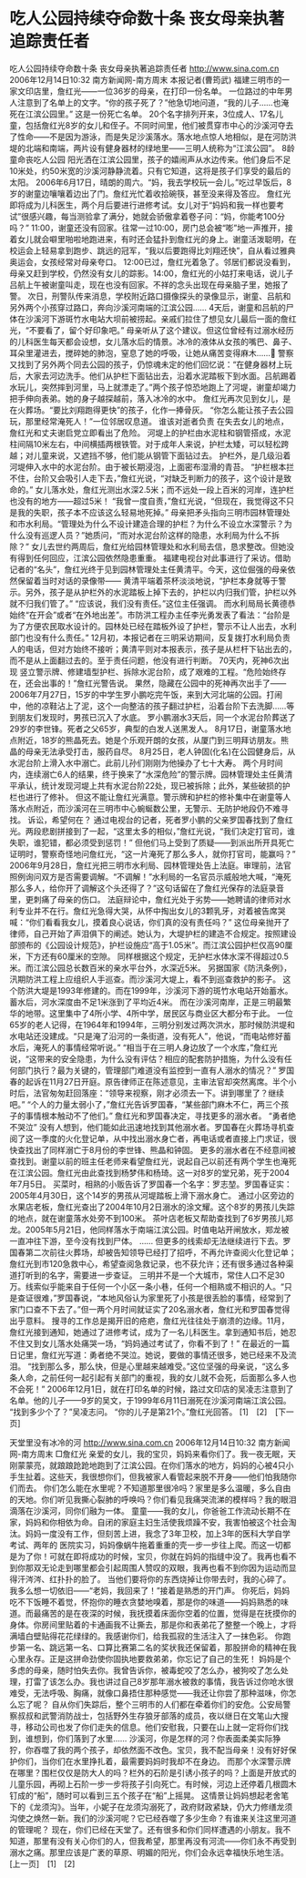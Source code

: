 # 吃人公园持续夺命数十条 丧女母亲执著追踪责任者

吃人公园持续夺命数十条 丧女母亲执著追踪责任者
http://www.sina.com.cn 2006年12月14日10:32 南方新闻网-南方周末
本报记者(曹筠武) 福建三明市的一家文印店里，詹红光——一位36岁的母亲，在打印一份名单。
一位路过的中年男人注意到了名单上的文字。“你的孩子死了？”他急切地问道，“我的儿子……也淹死在江滨公园里。”
这是一份死亡名单。
20个名字排列开来，3位成人、17名儿童，包括詹红光8岁的女儿和侄子。不同时间里，他们被贯穿市中心的沙溪河夺去了性命——不是因为游泳，而是失足沙溪落水。落水地点惊人地相似，是在河防洪堤的北端和南端，两片设有健身器材的绿地里——三明人统称为“江滨公园”。
8龄童命丧吃人公园
阳光洒在江滨公园里，孩子的嬉闹声从水边传来。他们身后不足10米处，约50米宽的沙溪河静静流着。只有它知道，这将是孩子们享受的最后的太阳。
2006年6月17日，晴朗的周六。“妈，我去学校玩一会儿。”吃过早饭后，8岁的谢童边嚷嚷着边出了门。詹红光忙着收拾碗筷，甚至没来得及答应。
詹红光即将成为儿科医生，两个月后要进行进修考试。女儿对于“妈妈和我一样也要考试”很感兴趣，每当测验拿了满分，她就会骄傲拿着卷子问：“妈，你能考100分吗？”
11∶00，谢童还没有回家。往常一过10∶00，房门总会被“嘭”地一声推开，接着女儿就会噼里啪啦地跑进来，有时还会猛扑到詹红光的身上。谢童活泼聪明，在校运会上轻易拿到跑步、跳远的冠军，“我以后要跑得比刘翔还快”，自从看过雅典奥运会，女孩经常对母亲夸口。
12∶00已过，詹红光着急了。邻居们都说没看到，母亲又赶到学校，仍然没有女儿的踪影。14∶00，詹红光的小姑打来电话，说儿子吕航上午被谢童叫走，现在也没有回家。不祥的念头出现在母亲脑子里，她报了警。
次日，刑警队传来消息，学校附近路口摄像探头的录像显示，谢童、吕航和另外两个小孩穿过路口，奔向沙溪河南端的江滨公园……
4天后，谢童和吕航的尸体在沙溪河下游斑竹水电站大坝前被捞起。亲戚们拉住了想见女儿最后一面的詹红光，“不要看了，留个好印象吧。”
母亲听从了这个建议。但这位曾经有过溺水经历的儿科医生每天都会设想，女儿落水后的情景。冰冷的液体从女孩的嘴巴、鼻子、耳朵里灌进去，搅碎她的肺泡，窒息了她的呼吸，让她从痛苦变得麻木……
警察又找到了另外两个同去公园的孩子，仍惊魂未定的他们回忆说：“在健身器材上玩后，大家去河边洗手。他们从护栏下面钻出去，沿着水泥踏板下到水面。吕航踢着水玩儿，突然摔到河里，马上就漂走了。”两个孩子惊恐地跑上了河堤，谢童却竭力把手伸向表弟。她的身子越探越前，落入冰冷的水中。
詹红光再次见到女儿，是在火葬场。“要比刘翔跑得更快”的孩子，化作一捧骨灰。
“你怎么能让孩子去公园玩，那里经常淹死人！”一位邻居叹息道。
谁该对逝者负责
在失去女儿的地点，詹红光和丈夫谢启党立即看出了危险。
河堤上的护栏由水泥柱和钢管搭成，水泥柱间隔10米左右，中间横插两根铁管。对于成年人来说，护栏太矮，可以轻松跨越；对儿童来说，又遮挡不够，他们能从钢管下面钻过去。
护栏外，是几级沿着河堤伸入水中的水泥台阶。由于被长期浸泡，上面密布湿滑的青苔。
“护栏根本拦不住，台阶又会吸引人走下去，”詹红光说，“对缺乏判断力的孩子，这个设计是致命的。”
女儿落水处，詹红光测出水深2.5米；而不远处一段上百米的河岸，连护栏也没有的地方——超过5米！
“我曾一度自责，”詹红光说，“但现在，我觉得这不只是我的失职，孩子本不应该这么轻易地死掉。”
母亲把矛头指向三明市园林管理处和市水利局。“管理处为什么不设计建造合理的护栏？为什么不设立水深警示？为什么没有巡逻人员？”她质问，“而对水泥台阶这样的隐患，水利局为什么不拆除？”
女儿去世约两周后，詹红光给园林管理处和水利局去信，恳求整改。但她没有得到任何回应，江滨公园依然隐患重重。
福建电视台对此事进行了采访。借助记者的“名头”，詹红光终于见到园林管理处主任黄清平。今天，这位倔强的母亲依然保留着当时对话的录像带——
黄清平端着茶杯淡淡地说，“护栏本身就等于警示。另外，孩子是从护栏外的水泥踏板上掉下去的，护栏以内归我们管，护栏以外就不归我们管了。”
“应该说，我们没有责任。”这位主任强调。
而水利局局长黄德恭始终“在开会”或者“在外地出差”。市防洪工程办主任李光勇发表了看法：“台阶是为了方便农民取水设计的。园林处已经在踏板外设了护栏，警示不让人出去，水利部门也没有什么责任。”
12月初，本报记者在三明采访期间，反复拨打水利局负责人的电话，但对方始终不接听；黄清平则对本报表示，孩子是从栏杆下钻出去的，而不是从上面翻过去的。至于责任问题，他没有进行判断。
70天内，死神6次出现
竖立警示牌、修建墙型护栏、拆除水泥台阶，成了艰难的工程。“危险始终存在，还会出事的！”詹红光警告说。
果然，隐藏在公园中的死神再次出手了——
2006年7月27日，15岁的中学生罗小鹏吃完午饭，来到大河北端的公园。打闹中，他的凉鞋沾上了泥，这个一向整洁的孩子翻过护栏，沿着台阶下去洗脚……等到朋友们发现时，男孩已沉入了水底。
罗小鹏溺水3天后，同一个水泥台阶葬送了29岁的李世锋。死者之父65岁，典型的白发人送黑发人。
8月17日，谢童落水地点附近，18岁的熊晶死去。她是个乐观开朗的女孩，从厦门到三明拜访朋友。熊晶的母亲无法承受打击，服药自尽。
8月25日，老人钟固(化名)在公园健身后，从水泥台阶上滑入水中溺亡。此前儿孙们刚刚为他操办了七十大寿。
两个月时间内，连续溺亡6人的结果，终于换来了“水深危险”的警示牌。园林管理处主任黄清平承认，统计发现河堤上共有水泥台阶22处，现已被拆除；此外，某些破损的护栏也进行了修补。
但这不能让詹红光满意。警示牌和护栏的修补集中在谢童等人落水点附近，而沙溪河在三明市中心蜿蜒数公里，无警示、无防护地段仍不难寻找。
诉讼，希望何在？
通过电视台的记者，死者罗小鹏的父亲罗国春找到了詹红光。两段悲剧拼接到了一起，“这里太多的相似，”詹红光说，“我们决定打官司，谁失职，谁犯错，都必须受到惩罚！”
但他们马上受到了质疑——到派出所开具死亡证明时，警察奇怪地问詹红光，“这一片淹死了那么多人，就你打官司，能赢吗？”
2006年9月28日，詹红光把三明市水利局、园林管理处告上法庭。审理前，法官照例询问双方是否需要调解。“不调解！”水利局的一名官员示威般地大喊，“淹死那么多人，给你开了调解这个头还得了？”这句话留在了詹红光保存的法庭录音里，更刺痛了母亲的伤口。
法庭辩论中，詹红光处于劣势——她聘请的律师对水利专业并不在行。詹红光急得大哭，从怀中掏出女儿的3颗乳牙，对着被告席哭喊：“你们看看我女儿，摸着良心说话，你们真的没有责任吗？”
这位母亲抛开了律师，自己开始了声泪俱下的阐述。她认为，大堤护栏的建造不合规定。按照建设部颁布的《公园设计规范》，护栏设施应“高于1.05米”。而江滨公园护栏仅高90厘米，下方还有60厘米的空隙。
同样根据这个规定，无护栏水体水深不得超过0.5米。而江滨公园总长数百米的亲水平台外，水深近5米。
另据国家《防汛条例》，汛期防洪工程上应组织人手巡查。而沙溪河大堤上，看不到巡查救护的影子。
这个防洪大堤是1993年修建的。而在1999年，沙溪河下游的斑竹水电站开始蓄水。蓄水后，河水深度由不足1米涨到了平均近4米。
而在沙溪河南岸，正是三明最繁华的地带。这里集中了4所小学、4所中学，居民区与商业区大都分布于此。
一位65岁的老人记得，在1964年和1994年，三明分别发过两次洪水，那时候防洪堤和水电站还没建成。“只是淹了沿河的一条街道，没有死人”，他说，“而电站修好蓄水后，淹死人的事情经常听说。”
“相当于在三明人身边放了一个水库，”詹红光说，“这带来的安全隐患，为什么没有评估？相应的配套防护措施，为什么没有任何部门执行？最为关键的，管理部门难道没有监控到一直有人溺水的情况？”
罗国春的起诉在11月27日开庭。原告律师正在陈述意见，主审法官却突然离席。半个小时后，法官匆匆赶回落座：“领导来视察，刚才必须去一下。讲到哪里了？继续吧。”
“个人的力量太弱小了，”詹红光告诉罗国春，“某些部门麻木不仁，两三个孩子的事情根本触动不了他们。”
詹红光和罗国春决定，寻找更多的溺水者。
“勇者绝不哭泣”
没有人想到，他们能如此迅速地找到其他溺水者。罗国春在火葬场寻机查阅了这一季度的火化登记单，从中找出溺水身亡者，再电话或者直接上门求证，很快查找出了同样溺亡于8月份的李世锋、熊晶和钟固。
更多的溺水者在不经意间被查找到。谢童以前的班主任老师来看望詹红光，说起自己以前还有两个学生也淹死在江滨公园。詹红光由此查找到杨梦伟和杨琦。这一对8岁的堂兄弟，死于2004年7月5日。
买菜时，相熟的小贩告诉了罗国春一个名字：罗志堃。罗国春证实：2005年4月30日，这个14岁的男孩从河堤踏板上滑下溺水身亡。
通过小区旁边的水果店老板，詹红光查出了2004年10月2日溺水的涂文耀。这个8岁的男孩儿失踪的地点，就在谢童落水处旁不到100米。
茶叶店老板又帮助查找到了6岁男孩儿郑龙。2005年5月21日，他同样落水于南端江滨公园。时值电站开闸放水，郑龙被一直冲往下游，至今没有找到尸体。
……
但更多的线索却无法继续进行下去。罗国春第二次前往火葬场，却被告知领导已经打了招呼，不再允许查阅火化登记单；詹红光到市120急救中心，希望查阅急救记录，也不获允许；还有很多通过各种渠道打听到的名字，需要进一步查证。
三明并不是一个大城市，常住人口不足30万。线索似乎能来自于任何一个小区一条小巷，任何一个相熟或不相识的人。“只是查证很难，”罗国春说，“本地风俗认为家里死了小孩是很丢脸的事情，经常到了家门口查不下去了。”但一两个月时间就证实了20名溺水者，詹红光和罗国春觉得出乎意料。
搜寻的工作总是揭开旧的疮疤，詹红光往往处于崩溃的边缘。11月，詹红光接到通知，她通过了进修考试，成为了一名儿科医生。拿到通知书后，她忍不住又到女儿落水处痛哭一场，“妈妈通过考试了，你看不到了！”
在最近的一篇日记里，詹红光写道：勇者绝不哭泣。她说，要做的事情还很多，她已经来不及流泪。
“找到那么多，那么快，但是心里越来越难受。”这位坚强的母亲说，“这么多条人命，之前任何一起引起有关部门的重视，我的女儿就不会死，后面那么多人也不会死！”
2006年12月1日，就在打印名单的时候，路过文印店的吴凌志注意到了名单。他的儿子——9岁的吴文，于1999年6月11日溺死在沙溪河南端江滨公园。
“找到多少个了？”吴凌志问。
“你的儿子是第21个。”詹红光回答。
[1]　[2]　[下一页]

天堂里没有冰冷的河
http://www.sina.com.cn 2006年12月14日10:32 南方新闻网-南方周末
□詹红光
亲爱的女儿，我的宝贝，妈妈来看你们了。我一夜无眠，天刚蒙蒙亮，就踉踉跄跄地跑到了江滨公园。在你们落水的地方，妈妈的心被4只小手生扯着。这些天，我很想你们，但我被家人看管起来脱不开身——他们怕我随你们而去。
你们怎么能在水里呢？不知道那里很冷吗？家里是多么温暖，多么自由的天地。你们听见我撕心裂肺的呼唤吗？你们看见我痛哭流涕的模样吗？我的眼泪滴落在沙溪河，同你们融为一体。
童童——我的女儿，你爸爸工作流动长期不在家，妈妈和你相依为命。自闭的家庭主妇生活使我烦躁不安，我害怕被这个社会淘汰。妈妈一度没有工作，但刻苦上进，我念了3年卫校，加上3年的医科大学自学考试、两年的
医院实习，妈妈像蜗牛拖着重重的壳一步一步往上爬。而这一切都是为了你！可就在即将成功的时候，宝贝，你就在妈妈的指缝中没了。我再也看不到你那双无论走到哪里都会引起周围人赞叹的双眼，我再也看不到你因为运动而显得汗涔涔、红扑扑的脸了。
当他们要将你的东西烧掉让你带去时，我的心碎了。我多么想一切依旧——“老妈，我回来了！”接着是熟悉的开门声。
你死后，妈妈吃不下饭睡不着觉，怀抱你的睡衣贪婪地嗅着，那是你的味道——妈妈熟悉的味道。而最痛苦的是在夜深的时候，我抚摸着床面你空着的位置，觉得是在抚摸你的身体。你房间里贴着的卡通画我不让撕去，那是你和表弟花了整整一个晚上，才将满墙白壁贴得花花绿绿的。我感谢你们，给我孤寂的生活注入了一抹色彩。
你跑步第一名、跳远第一名、口算比赛第二名的奖状我还保留着，那股拼命的精神在我心里永存。正是这拼命劲使你固执地要救弟弟，你忘记了自己的生死！
妈妈是个多虑的母亲，随时怕失去你。我曾告诉你，被毒蛇咬了怎么办，被狗咬了怎么处理，打雷了该怎么办。我也讲过自己8岁那年溺水被救的事情，我告诉过你呛水很难受，无法呼吸、胸痛，就像口鼻捂住那种感觉——我还让你尝了那种滋味，你怎么忘了呢？
自从你们失踪后，整个三明市的人们都在牵着你们的安危。公安局警察叔叔和武警消防战士，包括野外生存狼牙部落的成员，夜以继日在文笔山大搜寻，移动公司也发了你们走失的信息。他们安慰我，只要在山上就一定将你们找到，谁想到，你们落到了水里……
沙溪河，你是怎样的河？你表面柔美实际狰狞，你吞噬了我的两个孩子，却依然面不改色。宝贝，我不配当母亲！没有好好保护你们，当你们在水里挣扎着，最需要妈妈时我却不在身边。
而那个水深警示牌在哪里？围栏仅仅是防大人的吗？栏外的石阶是引诱小孩子的吗？上面是开放式的儿童乐园，再砌上石阶一步一步将孩子引向死亡。有时候，河边上还停着几根圆木钉成的“船”，随时可以看到三五个孩子在“船”上摇晃。
这情景让妈妈想起老舍笔下的《龙须沟》。当年，小妮子在龙须沟溺死了，政府财政紧缺，仍大力修缮龙须沟使之焕然一新。我们的沙溪河呢？它已经吞噬了多少生命？有谁来关注这里河道的管理呢？
现在，你们已经在天堂了。还有很多和你们同样遭遇的小朋友。我不知道，那里有没有关心你们的人，但我希望，那里再没有河流——你们永不再受到溺水之痛。那里应该是广袤的草原、明媚的阳光，你们会永远幸福快乐地生活。
[上一页]　[1]　[2]

